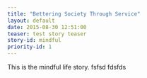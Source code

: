 ```yaml
---
title: "Bettering Society Through Service"
layout: default
date: 2015-08-30 12:51:00
teaser: test story teaser
story-id: mindful
priority-id: 1
---
```


This is the mindful life story.
fsfsd
fdsfds
